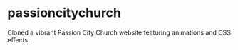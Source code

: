 # passioncitychurch
Cloned a vibrant Passion City Church website featuring animations and CSS effects.
